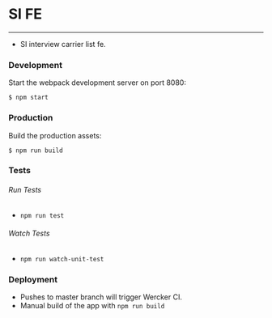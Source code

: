 # SI FE
---
* SI interview carrier list fe.

### Development
Start the webpack development server on port 8080:
```
$ npm start
```

### Production
Build the production assets:
```
$ npm run build
```

### Tests

###### Run Tests
* `npm run test`

###### Watch Tests
* `npm run watch-unit-test`

### Deployment
* Pushes to master branch will trigger Wercker CI.
* Manual build of the app with `npm run build`

